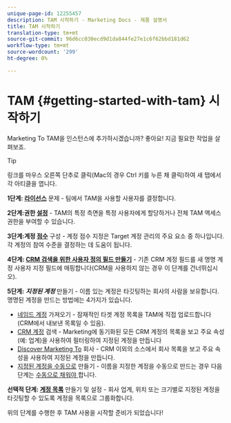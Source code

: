 ```yaml
---
unique-page-id: 12255457
description: TAM 시작하기 - Marketing Docs - 제품 설명서
title: TAM 시작하기
translation-type: tm+mt
source-git-commit: 96d6cc030ecd9d1da844fe27e1c6f62bbd181d62
workflow-type: tm+mt
source-wordcount: '299'
ht-degree: 0%

---
```



# TAM {#getting-started-with-tam} 시작하기

Marketing To TAM을 인스턴스에 추가하시겠습니까? 좋아요! 지금 필요한 작업을 살펴보죠.

>[!TIP]
>
>링크를 마우스 오른쪽 단추로 클릭(Mac의 경우 Ctrl 키를 누른 채 클릭)하여 새 탭에서 각 아티클을 엽니다.

**1단계: [라이선스](/help/marketo/product-docs/target-account-management/setup-tam/issue-a-license.md)**  문제 - 팀에서 TAM을 사용할 사용자를 결정합니다.

**2단계:권한  [설정](/help/marketo/product-docs/target-account-management/setup-tam/permissions.md)**  - TAM의 특정 측면을 특정 사용자에게 할당하거나 전체 TAM 액세스 권한을 부여할 수 있습니다.

**3단계:계정  [점수](/help/marketo/product-docs/target-account-management/setup-tam/account-score.md)**  구성 - 계정 점수 지정은 Target 계정 관리의 주요 요소 중 하나입니다. 각 계정의 참여 수준을 결정하는 데 도움이 됩니다.

**4단계: [CRM 검색을 위한 사용자 정의 필드 만들기](/help/marketo/product-docs/target-account-management/setup-tam/create-a-custom-field-for-crm-discovery.md)**  - 기존 CRM 계정 필드를 새 명명 계정 사용자 지정 필드에 매핑합니다(CRM을 사용하지 않는 경우 이 단계를 건너뛰십시오).

**5단계:** **_지정된 계정_**  만들기 - 이름 있는 계정은 타깃팅하는 회사의 사람을 보유합니다. 명명된 계정을 만드는 방법에는 4가지가 있습니다.

* [네임드 계정](/help/marketo/product-docs/target-account-management/target/named-accounts/import-named-accounts.md)  가져오기 - 잠재적인 타겟 계정 목록을 TAM에 직접 업로드합니다(CRM에서 내보낸 목록일 수 있음).
* [CRM 계정](/help/marketo/product-docs/target-account-management/target/named-accounts/discover-accounts.md#discover-crm-accounts)  검색 - Marketing에 동기화된 모든 CRM 계정의 목록을 보고 주요 속성(예: 업계)을 사용하여 필터링하여 지정된 계정을 만듭니다
* [Discover Marketing To](/help/marketo/product-docs/target-account-management/target/named-accounts/discover-accounts.md#discover-marketo-companies)  회사 - CRM 이외의 소스에서 회사 목록을 보고 주요 속성을 사용하여 지정된 계정을 만듭니다.
* [지정된 계정을 수동으로](/help/marketo/product-docs/target-account-management/target/named-accounts/create-a-named-account.md)  만들기 - 이름을 지정한 계정을 수동으로 만드는 경우 다음 단계는  [수동으로 채워야 ](/help/marketo/product-docs/target-account-management/target/named-accounts/add-people-to-a-named-account.md) 합니다.

**선택적 단계: [계정 목록](/help/marketo/product-docs/target-account-management/target/account-lists.md#create-a-new-account-list)**  만들기 및 설정 - 회사 업계, 위치 또는 크기별로 지정된 계정을 타깃팅할 수 있도록 계정을 목록으로 그룹화합니다.

위의 단계를 수행한 후 TAM 사용을 시작할 준비가 되었습니다!
